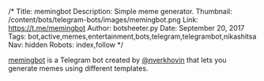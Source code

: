 /*
Title: memingbot
Description: Simple meme generator.
Thumbnail: /content/bots/telegram-bots/images/memingbot.png
Link: https://t.me/memingbot
Author: botsheeter.py
Date: September 20, 2017
Tags: bot,active,memes,entertainment,bots,telegram,telegrambot,nikashitsa
Nav: hidden
Robots: index,follow
*/

[memingbot](https://t.me/memingbot) is a Telegram bot created by [@nverkhovin](https://twitter.com/nikashitsa) that lets you generate memes using different templates.
